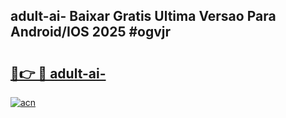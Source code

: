## adult-ai- Baixar Gratis Ultima Versao Para Android/IOS 2025 #ogvjr

# <h2><a href="https://ainizakaria.my?title=adult-ai-&ref=20M">🔗👉 🔴 adult-ai-</a></h2>

[![acn](https://github.com/user-attachments/assets/0f9c940e-d8b0-45ae-aac7-cd30a18b3e1c)](https://ainizakaria.my?title=adult-ai-&ref=20M)

